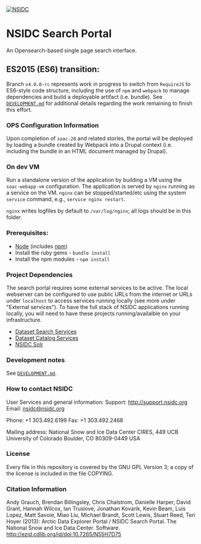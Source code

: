[![NSIDC](https://circleci.com/gh/nsidc/search-interface.svg?style=shield&circle-token=7bed4ba6e1b72640be27b0b80a4a5b3d4622695c)](https://circleci.com/gh/nsidc/search-interface)

# NSIDC Search Portal

An Opensearch-based single page search interface.

## ES2015 (ES6) transition:

Branch `v4.0.0-rc` represents work in progress to switch from `RequireJS` to
ES6-style code structure, including the use of `npm` and `webpack` to manage
dependencies and build a deployable artifact (i.e. bundle). See
[`DEVELOPMENT.md`](DEVELOPMENT.md) for additional details regarding the work
remaining to finish this effort.

### OPS Configuration Information

Upon completion of `soac-28` and related stories, the portal will be deployed by loading a
bundle created by Webpack into a Drupal context (i.e. including the bundle in an HTML document
managed by Drupal).

### On dev VM

Run a standalone version of the application by building a VM using the `soac-webapp-vm` configuration.
The application is served by `nginx` running as a service on the VM.
`nginx` can be stopped/started/etc using the system `service` command, e.g., `service nginx restart`.

`nginx` writes logfiles by default to `/var/log/nginx`; all logs should be in
this folder.

### Prerequisites:

* [Node](http://nodejs.org/) (includes [npm](https://www.npmjs.org/))
* Install the ruby gems - `bundle install`
* Install the npm modules - `npm install`

### Project Dependencies

The search portal requires some external services to be active. The local
webserver can be configured to use public URLs from the internet or URLs under
`localhost` to access services running locally (see more under "External
services"). To have the full stack of NSIDC applications running locally, you
will need to have these projects running/availalble on your infrastructure.

* [Dataset Search Services](https://github.com/nsidc/dataset-search-services/)
* [Dataset Catalog Services](https://bitbucket.org/nsidc/dataset-catalog-services/)
* [NSIDC Solr](https://github.com/nsidc/search-solr)

### Development notes

See
[`DEVELOPMENT.md`](https://github.com/nsidc/search-interface/blob/master/DEVELOPMENT.md).

### How to contact NSIDC

User Services and general information:
Support: http://support.nsidc.org
Email: nsidc@nsidc.org

Phone: +1 303.492.6199
Fax: +1 303.492.2468

Mailing address:
National Snow and Ice Data Center
CIRES, 449 UCB
University of Colorado
Boulder, CO 80309-0449 USA

### License

Every file in this repository is covered by the GNU GPL Version 3; a copy of the
license is included in the file COPYING.

### Citation Information

Andy Grauch, Brendan Billingsley, Chris Chalstrom, Danielle Harper, David Grant,
Hannah Wilcox, Ian Truslove, Jonathan Kovarik, Kevin Beam, Luis Lopez, Matt
Savoie, Miao Liu, Michael Brandt, Scott Lewis, Stuart Reed, Teri Hoyer (2013):
Arctic Data Explorer Portal / NSIDC Search Portal. The National Snow and Ice
Data Center. Software. http://ezid.cdlib.org/id/doi:10.7265/N55H7D75
